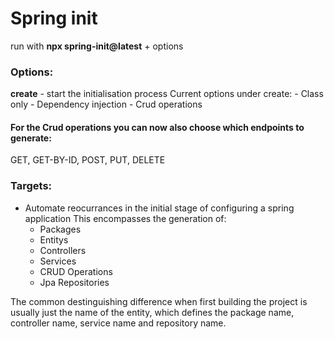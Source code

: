 # Spring init

run with **npx spring-init@latest** + options

### Options:

**create** - start the initialisation process
Current options under create: - Class only - Dependency injection - Crud operations

#### For the Crud operations you can now also choose which endpoints to generate:

GET, GET-BY-ID, POST, PUT, DELETE

### Targets:

- Automate reocurrances in the initial stage of configuring a spring application
  This encompasses the generation of:
  - Packages
  - Entitys
  - Controllers
  - Services
  - CRUD Operations
  - Jpa Repositories

The common destinguishing difference when first building the project is usually just the name of the entity,
which defines the package name, controller name, service name and repository name.
